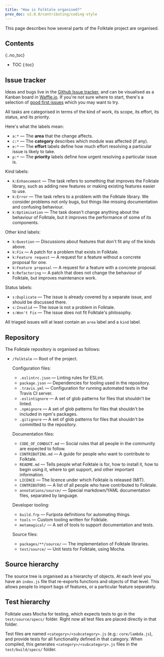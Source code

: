 ```yaml
---
title: "How is Folktale organised?"
prev_doc: v2.0.0/contributing/coding-style
---
```


This page describes how several parts of the Folktale project are organised.


## Contents
{:.no_toc}

* TOC
{:toc}


## Issue tracker

Ideas and bugs live in the [Github Issue tracker](https://github.com/origamitower/folktale/issues), and can be
visualised as a Kanban board in [Waffle.io](waffle.io/origamitower/folktale).
If you're not sure where to start, there's a selection of [good first
issues](https://waffle.io/origamitower/folktale?label=e:Good%20First%20Issue)
which you may want to try.

All tasks are categorised in terms of the kind of work, its scope, its
effort, its status, and its priority. 

Here's what the labels mean:

  - `a:*` — The **area** that the change affects.
  - `c:*` — The **category** describes which module was affected (if any).
  - `e:*` — The **effort** labels define how much effort resolving a particular
    issue is likely to take.
  - `p:*` — The **priority** labels define how urgent resolving a particular
    issue is.

Kind labels:

  - `k:Enhancement` — The task refers to something that improves the Folktale
    library, such as adding new features or making existing features easier
    to use.
  - `k:Error` — The task refers to a problem with the Folktale library. We
    consider problems not only bugs, but things like missing documentation and
    confusing behaviour.
  - `k:Optimisation` — The task doesn't change anything about the behaviour of
    Folktale, but it improves the performance of some of its components.


Other kind labels:

  - `k:Question` — Discussions about features that don't fit any of the
    kinds above.
  - `k:Fix` — A patch for a problem that exists in Folktale.
  - `k:Feature request` — A request for a feature without a concrete proposal for one.
  - `k:Feature proposal` — A request for a feature with a concrete proposal.
  - `k:Refactoring` — A patch that does not change the behaviour of Folktale, but improves maintenance work.


Status labels:

  - `s:Duplicate` — The issue is already covered by a separate issue, and
    should be discussed there.
  - `s:Invalid` — The issue is not a problem in Folktale.
  - `s:Won't Fix` — The issue does not fit Folktale's philosophy.

All triaged issues will at least contain an `area` label and a `kind` label.


## Repository

The Folktale repository is organised as follows:

  - `/folktale` — Root of the project.

    Configuration files:

      - `.eslintrc.json`
         — Linting rules for ESLint.
      - `package.json`
        — Dependencies for tooling used in the repository.
      - `.travis.yml`
        — Configuration for running automated tests in the Travis CI server.
      - `.eslintignore`
        — A set of glob patterns for files that shouldn't be linted.
      - `.npmignore`
        — A set of glob patterns for files that shouldn't be included in npm's packages.
      - `.gitignore`
        — A set of glob patterns for files that shouldn't be committed to the repository.


    Documentation files:

      - `CODE_OF_CONDUCT.md`
        — Social rules that all people in the community are expected to follow.
      - `CONTRIBUTING.md`
        — A guide for people who want to contribute to Folktale.
      - `README.md`
        — Tells people what Folktale is for, how to install it, how to begin using it, where to get support, and other important information.
      - `LICENCE`
        — The licence under which Folktale is released (MIT).
      - `CONTRIBUTORS`
        — A list of all people who have contributed to Folktale.
      - `annotations/source/`
        — Special markdown/YAML documentation files, separated by language.



    Developer tooling:

      - `build.frp`
        — Furipota definitions for automating things.
      - `tools`
        — Custom tooling written for Folktale.
      - `metamagical/`
        — A set of tools to support documentation and tests.


    Source files:

      - `packages/**/source/`
        — The implementation of Folktale libraries.
      - `test/source/`
        — Unit tests for Folktale, using Mocha.


## Source hierarchy

The source tree is organised as a hierarchy of objects. At each level you have
an `index.js` file that re-exports functions and objects of that level. This
allows people to import bags of features, or a particular feature separately.


## Test hierarchy

Folktale uses Mocha for testing, which expects tests to go in the `test/source/specs/`
folder. Right now all test files are placed directly in that folder.

Test files are named `<category>/<subcategory>.js` (e.g.: `core/lambda.js`),
and provide tests for all functionality defined in that category. When compiled,
this generates `<category>/<subcategory>.js` files in the `test/build/specs/` folder.
